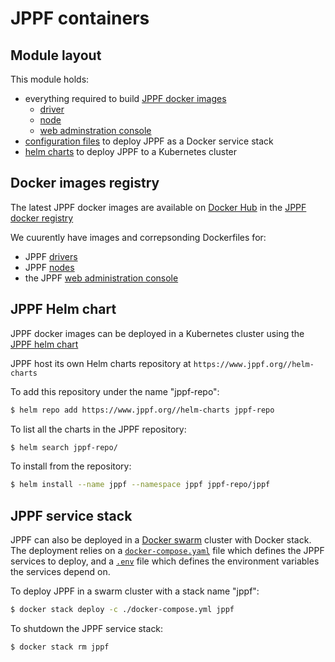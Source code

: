 # JPPF containers

## Module layout

This module holds:
- everything required to build [JPPF docker images](images/)
  - [driver](images/driver)
  - [node](images/node)
  - [web adminstration console](images/admin-web)
- [configuration files](swarm/) to deploy JPPF as a Docker service stack
- [helm charts](k8s/) to deploy JPPF to a Kubernetes cluster

## Docker images registry

The latest JPPF docker images are available on [Docker Hub](https://hub.docker.com/?) in the [JPPF docker registry](https://cloud.docker.com/u/jppfgrid/repository/list)

We cuurently have images and correpsonding Dockerfiles for:

- JPPF [drivers](./images/driver/Dockerfile) 
- JPPF [nodes](images/node/Dockerfile)
- the JPPF [web administration console](images/admin-web/Dockerfile)

## JPPF Helm chart

JPPF docker images can be deployed in a Kubernetes cluster using the [JPPF helm chart](k8s/jppf)

JPPF host its own Helm charts repository at `https://www.jppf.org//helm-charts`

To add this repository under the name "jppf-repo":

```bash
$ helm repo add https://www.jppf.org//helm-charts jppf-repo
```

To list all the charts in the JPPF repository:

```bash
$ helm search jppf-repo/
```

To install from the repository:

```bash
$ helm install --name jppf --namespace jppf jppf-repo/jppf
```
 
## JPPF service stack

JPPF can also be deployed in a [Docker swarm](https://docs.docker.com/engine/swarm/) cluster with Docker stack.
The deployment relies on a [`docker-compose.yaml`](swarm/docker-compose.yml) file which defines the JPPF services to deploy,
and a [`.env`](swarm/.env) file which defines the environment variables the services depend on. 

To deploy JPPF in a swarm cluster with a stack name "jppf":

```bash
$ docker stack deploy -c ./docker-compose.yml jppf
```

To shutdown the JPPF service stack:

```bash
$ docker stack rm jppf
```

